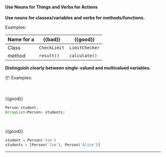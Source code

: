 <div id="title">

#### Use Nouns for Things and Verbs for Actions

</div>

<div id="body">

**Use nouns for classes/variables and verbs for methods/functions.**

<tip-box>

Examples:

Name for a | {{bad}}        | {{good}}
-----------|-----------------|----------------
Class      |`CheckLimit`     | `LimitChecker`           
method     |`result()`       | `calculate()`  

</tip-box>


**Distinguish clearly between single-valued and multivalued variables.**

<tip-box>

:package: Examples:

<tabs> 
  <tab header="Java">

{{good}}
```java
Person student;
ArrayList<Person> students;
```
  </tab>
  <tab header="Python">

{{good}}
```python
student = Person('Jim')
students = [Person('Jim'), Person('Alice')]
```
</tab>
</tabs><hr>



</tip-box>


</div>

<div id="extras">
</div>
